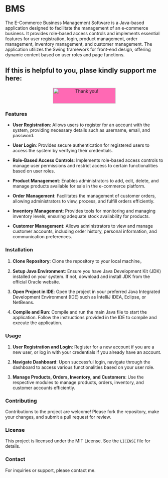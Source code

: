 # BMS

The E-Commerce Business Management Software is a Java-based application designed to facilitate the management of an e-commerce business. It provides role-based access controls and implements essential features for user registration, login, product management, order management, inventory management, and customer management. The application utilizes the Swing framework for front-end design, offering dynamic content based on user roles and page functions.

## If this is helpful to you, plase kindly support me here: 

<p align="center">
  <a href="https://venmo.com/u/lightandlight">
    <img src="https://img.shields.io/badge/Thank%20you-❤️-ff69b4.svg" alt="Thank you!" width="200" height="50" style="background-color: #ff69b4;">
  </a>
</p>

### Features

- **User Registration**: Allows users to register for an account with the system, providing necessary details such as username, email, and password.
  
- **User Login**: Provides secure authentication for registered users to access the system by verifying their credentials.

- **Role-Based Access Controls**: Implements role-based access controls to manage user permissions and restrict access to certain functionalities based on user roles.

- **Product Management**: Enables administrators to add, edit, delete, and manage products available for sale in the e-commerce platform.

- **Order Management**: Facilitates the management of customer orders, allowing administrators to view, process, and fulfill orders efficiently.

- **Inventory Management**: Provides tools for monitoring and managing inventory levels, ensuring adequate stock availability for products.

- **Customer Management**: Allows administrators to view and manage customer accounts, including order history, personal information, and communication preferences.

### Installation

1. **Clone Repository**: Clone the repository to your local machine。

2. **Setup Java Environment**: Ensure you have Java Development Kit (JDK) installed on your system. If not, download and install JDK from the official Oracle website.

3. **Open Project in IDE**: Open the project in your preferred Java Integrated Development Environment (IDE) such as IntelliJ IDEA, Eclipse, or NetBeans.

4. **Compile and Run**: Compile and run the main Java file to start the application. Follow the instructions provided in the IDE to compile and execute the application.

### Usage

1. **User Registration and Login**: Register for a new account if you are a new user, or log in with your credentials if you already have an account.

2. **Navigate Dashboard**: Upon successful login, navigate through the dashboard to access various functionalities based on your user role.

3. **Manage Products, Orders, Inventory, and Customers**: Use the respective modules to manage products, orders, inventory, and customer accounts efficiently.

### Contributing

Contributions to the project are welcome! Please fork the repository, make your changes, and submit a pull request for review.

### License

This project is licensed under the MIT License. See the `LICENSE` file for details.

### Contact

For inquiries or support, please contact me.
